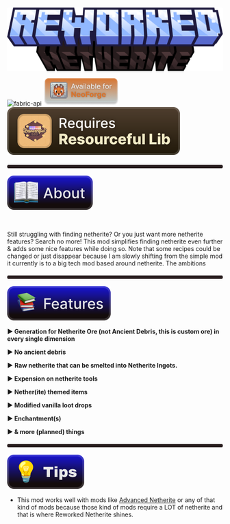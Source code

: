 ![Reworked Netherite](https://raw.githubusercontent.com/ScaredRabbitNL/resources/main/ReworkedNetherite/plain.png)

![fabric-api](https://cdn.jsdelivr.net/npm/@intergrav/devins-badges@3/assets/cozy/requires/fabric-api_vector.svg)
![neoforge](https://raw.githubusercontent.com/ScaredRabbitNL/resources/5b71840cecf6835bba2c2fb2116a1ca07a6a8f95/badges/cozy_neoforge_64h.png)
![rfl](https://raw.githubusercontent.com/ScaredRabbitNL/resources/5b71840cecf6835bba2c2fb2116a1ca07a6a8f95/badges/RLib_vector.svg)
 

![strip](https://raw.githubusercontent.com/ScaredRabbitNL/resources/main/ReworkedNetherite/strip.png)

![](https://raw.githubusercontent.com/ScaredRabbitNL/resources/c9d430112b7fd888ef96ea9a80daf8a711c6dbe6/badges/about_compact_vector.svg)

 

Still struggling with finding netherite? Or you just want more netherite features? Search no more! This mod simplifies finding netherite even further & adds some nice features while doing so. Note that some recipes could be changed or just disappear because I am slowly shifting from the simple mod it currently is to a big tech mod based around netherite. The ambitions 

![strip](https://raw.githubusercontent.com/ScaredRabbitNL/resources/main/ReworkedNetherite/strip.png)

![](https://raw.githubusercontent.com/ScaredRabbitNL/resources/82d3b17da11a81f4c16a36779ba524c09a5f7c6a/badges/compact_features_vector.svg)

**▶️ Generation for Netherite Ore (not Ancient Debris, this is custom ore) in every single dimension**

**▶️ No ancient debris**

**▶️** **Raw netherite that can be smelted into Netherite Ingots.**

**▶️ Expension on netherite tools**

**▶️ Nether(ite) themed items**

**▶️ Modified vanilla loot drops**

**__▶️ Enchantment(s)__**

**▶️ & more (planned) things**

![strip](https://raw.githubusercontent.com/ScaredRabbitNL/resources/main/ReworkedNetherite/strip.png)

![](https://raw.githubusercontent.com/ScaredRabbitNL/resources/5b71840cecf6835bba2c2fb2116a1ca07a6a8f95/badges/lamp_compact_vector.svg)

*   This mod works well with mods like [Advanced Netherite](https://www.curseforge.com/minecraft/mc-mods/advanced-netherite-fabric) or any of that kind of mods because those kind of mods require a LOT of netherite and that is where Reworked Netherite shines.
